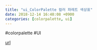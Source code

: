 ```yaml
---
title: "ui_ColorPalette 컬러 파레트 색상표"
date: 2018-12-14 16:48:08 +0900
categories: [colorpalette, ui]
---
```


#colorpalette #UI  



[url](http://www.mins01.com/mh/tech/read/1218)